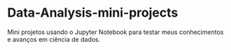 # Data-Analysis-mini-projects
Mini projetos usando o Jupyter Notebook para testar meus conhecimentos e avanços em ciência de dados.
